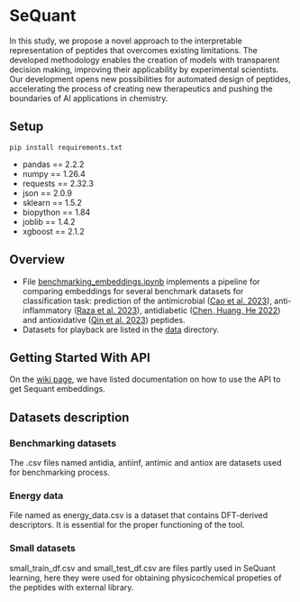# SeQuant
In this study, we propose a novel approach to the interpretable representation of peptides that overcomes existing limitations. The developed methodology enables the creation of models with transparent decision making, improving their applicability by experimental scientists. Our development opens new possibilities for automated design of peptides, accelerating the process of creating new therapeutics and pushing the boundaries of AI applications in chemistry.
## Setup
```
pip install requirements.txt
```
* pandas == 2.2.2
* numpy == 1.26.4
* requests == 2.32.3
* json == 2.0.9
* sklearn == 1.5.2
* biopython == 1.84
* joblib == 1.4.2
* xgboost == 2.1.2

## Overview
* File [benchmarking_embeddings.ipynb](https://github.com/GenerativeMolMachines/SeQuant/blob/main/benchmarking_embeddings.ipynb) implements a pipeline for comparing embeddings for several benchmark datasets for classification task: prediction of the antimicrobial ([Cao et al. 2023](https://doi.org/10.1093/bib/bbad058)), anti-inflammatory ([Raza et al. 2023](https://doi.org/10.1021/acs.jcim.3c01563)), antidiabetic ([Chen, Huang, He 2022](https://doi.org/10.7717/peerj.13581)) and antioxidative ([Qin et al. 2023](https://doi.org/10.1016/j.compbiomed.2023.106591)) peptides. 
* Datasets for playback are listed in the [data](https://github.com/GenerativeMolMachines/SeQuant/tree/main/data) directory. 

## Getting Started With API
On the [wiki page](https://github.com/GenerativeMolMachines/SeQuant/wiki/SequantAPI), we have listed documentation on how to use the API to get Sequant embeddings.

## Datasets description
### Benchmarking datasets
The .csv files named antidia, antiinf, antimic and antiox are datasets used for benchmarking process.
### Energy data
File named as energy_data.csv is a dataset that contains DFT-derived descriptors. It is essential for the proper functioning of the tool.
### Small datasets
small_train_df.csv and small_test_df.csv are files partly used in SeQuant learning, here they were used for obtaining physicochemical propeties of the peptides with external library.

